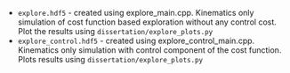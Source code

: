 * `explore.hdf5` - created using explore_main.cpp. Kinematics only simulation of cost function based 
exploration without any control cost. Plot the results using `dissertation/explore_plots.py`
* `explore_control.hdf5` - created using explore_control_main.cpp. Kinematics only simulation with control
component of the cost function. Plots results using `dissertation/explore_plots.py`
